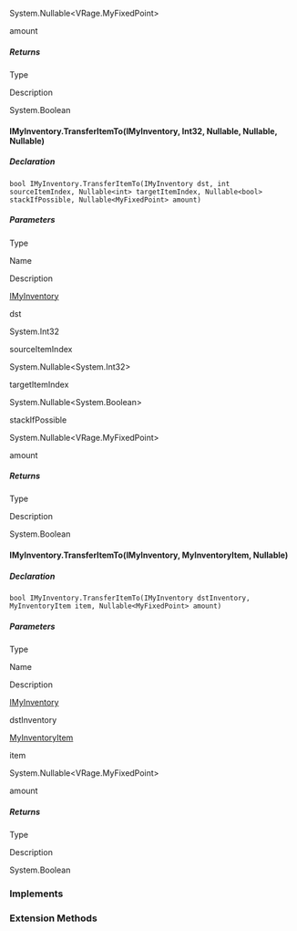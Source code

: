 System.Nullable<VRage.MyFixedPoint\>

amount

##### Returns

Type

Description

System.Boolean

#### IMyInventory.TransferItemTo(IMyInventory, Int32, Nullable<Int32>, Nullable<Boolean>, Nullable<MyFixedPoint>)

##### Declaration

```
bool IMyInventory.TransferItemTo(IMyInventory dst, int sourceItemIndex, Nullable<int> targetItemIndex, Nullable<bool> stackIfPossible, Nullable<MyFixedPoint> amount)
```

##### Parameters

Type

Name

Description

[IMyInventory](https://keensoftwarehouse.github.io/SpaceEngineersModAPI/api/VRage.Game.ModAPI.Ingame.IMyInventory.html)

dst

System.Int32

sourceItemIndex

System.Nullable<System.Int32\>

targetItemIndex

System.Nullable<System.Boolean\>

stackIfPossible

System.Nullable<VRage.MyFixedPoint\>

amount

##### Returns

Type

Description

System.Boolean

#### IMyInventory.TransferItemTo(IMyInventory, MyInventoryItem, Nullable<MyFixedPoint>)

##### Declaration

```
bool IMyInventory.TransferItemTo(IMyInventory dstInventory, MyInventoryItem item, Nullable<MyFixedPoint> amount)
```

##### Parameters

Type

Name

Description

[IMyInventory](https://keensoftwarehouse.github.io/SpaceEngineersModAPI/api/VRage.Game.ModAPI.Ingame.IMyInventory.html)

dstInventory

[MyInventoryItem](https://keensoftwarehouse.github.io/SpaceEngineersModAPI/api/VRage.Game.ModAPI.Ingame.MyInventoryItem.html)

item

System.Nullable<VRage.MyFixedPoint\>

amount

##### Returns

Type

Description

System.Boolean

### Implements

### Extension Methods